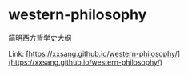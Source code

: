 # western-philosophy
简明西方哲学史大纲

Link: [https://xxsang.github.io/western-philosophy/](https://xxsang.github.io/western-philosophy/)

